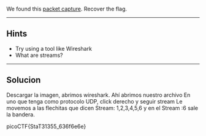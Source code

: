 We found this [packet capture](https://jupiter.challenges.picoctf.org/static/483e50268fe7e015c49caf51a69063d0/capture.pcap). Recover the flag.
__________
## Hints
* Try using a tool like Wireshark
* What are streams?
_________
## Solucion

Descargar la imagen, abrimos  wireshark.
Ahí abrimos nuestro archivo
En uno que tenga como protocolo UDP, click derecho y seguir stream
Le movemos a las flechitas que dicen Stream: 1,2,3,4,5,6
y en el Stream :6 sale la bandera.

picoCTF{StaT31355_636f6e6e}

